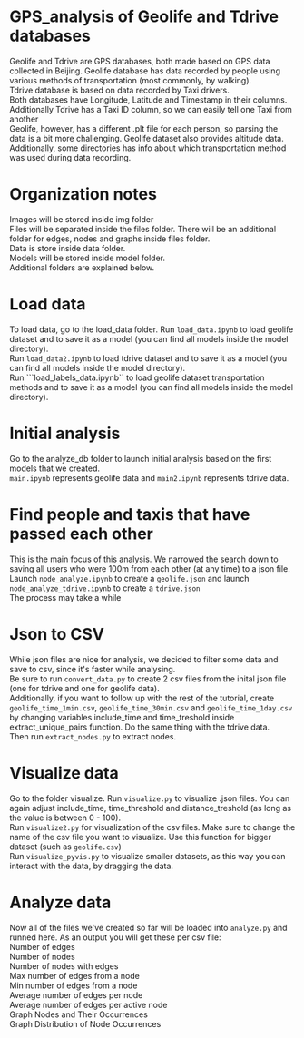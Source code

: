 # GPS_analysis of Geolife and Tdrive databases

Geolife and Tdrive are GPS databases, both made based on GPS data collected in Beijing. Geolife database has data recorded by people using various methods of transportation (most commonly, by walking). </br>
Tdrive database is based on data recorded by Taxi drivers.</br>
Both databases have Longitude, Latitude and Timestamp in their columns. </br>
Additionally Tdrive has a Taxi ID column, so we can easily tell one Taxi from another</br>
Geolife, however, has a different .plt file for each person, so parsing the data is a bit more challenging. Geolife dataset also provides altitude data. Additionally, some directories has info about which transportation method was used during data recording.

# Organization notes
Images will be stored inside img folder</br>
Files will be separated inside the files folder. There will be an additional folder for edges, nodes and graphs inside files folder.</br>
Data is store inside data folder.</br>
Models will be stored inside model folder.</br>
Additional folders are explained below.

# Load data
To load data, go to the load_data folder. Run ```load_data.ipynb``` to load geolife dataset and to save it as a model (you can find all models inside the model directory).</br>
Run ```load_data2.ipynb``` to load tdrive dataset and to save it as a model (you can find all models inside the model directory).</br>
Run ```load_labels_data.ipynb`` to load geolife dataset transportation methods and to save it as a model (you can find all models inside the model directory).

# Initial analysis
Go to the analyze_db folder to launch initial analysis based on the first models that we created.</br>
```main.ipynb``` represents geolife data and ```main2.ipynb``` represents tdrive data.

# Find people and taxis that have passed each other
This is the main focus of this analysis. We narrowed the search down to saving all users who were 100m from each other (at any time) to a json file.</br>
Launch ```node_analyze.ipynb``` to create a ```geolife.json``` and launch ```node_analyze_tdrive.ipynb``` to create a ```tdrive.json```</br>
The process may take a while

# Json to CSV
While json files are nice for analysis, we decided to filter some data and save to csv, since it's faster while analysing.</br>
Be sure to run ```convert_data.py``` to create 2 csv files from the inital json file (one for tdrive and one for geolife data). </br>
Additionally, if you want to follow up with the rest of the tutorial, create ```geolife_time_1min.csv```, ```geolife_time_30min.csv``` and ```geolife_time_1day.csv``` by changing variables include_time and time_treshold inside extract_unique_pairs function.
Do the same thing with the tdrive data.</br>
Then run ```extract_nodes.py``` to extract nodes.

# Visualize data
Go to the folder visualize. Run ```visualize.py``` to visualize .json files. You can again adjust include_time, time_threshold and distance_treshold (as long as the value is between 0 - 100).</br>
Run ```visualize2.py``` for visualization of the csv files. Make sure to change the name of the csv file you want to visualize. Use this function for bigger dataset (such as ```geolife.csv```)</br>
Run ```visualize_pyvis.py``` to visualize smaller datasets, as this way you can interact with the data, by dragging the data.

# Analyze data
Now all of the files we've created so far will be loaded into ```analyze.py``` and runned here. As an output you will get these per csv file:</br>
Number of edges</br>
Number of nodes</br>
Number of nodes with edges</br>
Max number of edges from a node</br>
Min number of edges from a node</br>
Average number of edges per node</br>
Average number of edges per active node</br>
Graph Nodes and Their Occurrences</br>
Graph Distribution of Node Occurrences
